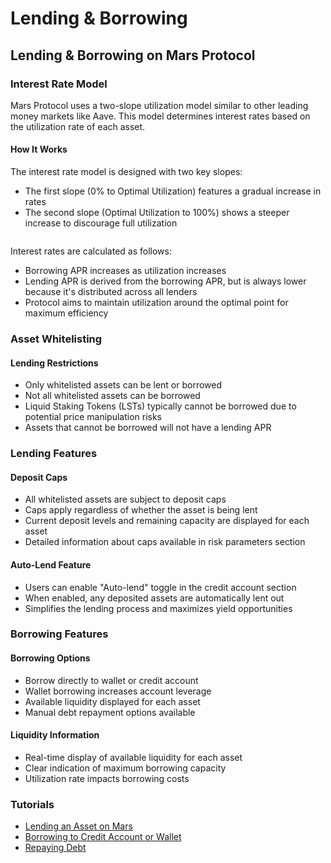 # Lending & Borrowing

## Lending & Borrowing on Mars Protocol

### Interest Rate Model

Mars Protocol uses a two-slope utilization model similar to other leading money markets like Aave. This model determines interest rates based on the utilization rate of each asset.

#### How It Works

The interest rate model is designed with two key slopes:

* The first slope (0% to Optimal Utilization) features a gradual increase in rates
* The second slope (Optimal Utilization to 100%) shows a steeper increase to discourage full utilization

<figure><img src=".gitbook/assets/Screenshot 2024-12-17 at 7.35.31 PM.png" alt=""><figcaption></figcaption></figure>

Interest rates are calculated as follows:

* Borrowing APR increases as utilization increases
* Lending APR is derived from the borrowing APR, but is always lower because it's distributed across all lenders
* Protocol aims to maintain utilization around the optimal point for maximum efficiency

### Asset Whitelisting

#### Lending Restrictions

* Only whitelisted assets can be lent or borrowed
* Not all whitelisted assets can be borrowed
* Liquid Staking Tokens (LSTs) typically cannot be borrowed due to potential price manipulation risks
* Assets that cannot be borrowed will not have a lending APR

### Lending Features

#### Deposit Caps

* All whitelisted assets are subject to deposit caps
* Caps apply regardless of whether the asset is being lent
* Current deposit levels and remaining capacity are displayed for each asset
* Detailed information about caps available in risk parameters section

#### Auto-Lend Feature

* Users can enable "Auto-lend" toggle in the credit account section
* When enabled, any deposited assets are automatically lent out
* Simplifies the lending process and maximizes yield opportunities

### Borrowing Features

#### Borrowing Options

* Borrow directly to wallet or credit account
* Wallet borrowing increases account leverage
* Available liquidity displayed for each asset
* Manual debt repayment options available

#### Liquidity Information

* Real-time display of available liquidity for each asset
* Clear indication of maximum borrowing capacity
* Utilization rate impacts borrowing costs

### Tutorials

* [Lending an Asset on Mars](https://youtube.link-1)
* [Borrowing to Credit Account or Wallet](https://youtube.link-2)
* [Repaying Debt](https://youtube.link-3)
